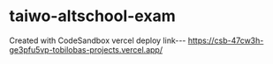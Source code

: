 # taiwo-altschool-exam
Created with CodeSandbox
vercel deploy link---
https://csb-47cw3h-ge3pfu5vp-tobilobas-projects.vercel.app/
